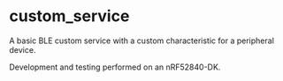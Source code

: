 # custom_service

A basic BLE custom service with a custom characteristic for a peripheral device.

Development and testing performed on an nRF52840-DK.
